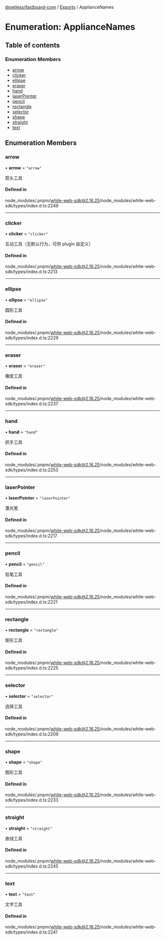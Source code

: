 [@netless/fastboard-core](../README.md) / [Exports](../modules.md) / ApplianceNames

# Enumeration: ApplianceNames

## Table of contents

### Enumeration Members

- [arrow](ApplianceNames.md#arrow)
- [clicker](ApplianceNames.md#clicker)
- [ellipse](ApplianceNames.md#ellipse)
- [eraser](ApplianceNames.md#eraser)
- [hand](ApplianceNames.md#hand)
- [laserPointer](ApplianceNames.md#laserpointer)
- [pencil](ApplianceNames.md#pencil)
- [rectangle](ApplianceNames.md#rectangle)
- [selector](ApplianceNames.md#selector)
- [shape](ApplianceNames.md#shape)
- [straight](ApplianceNames.md#straight)
- [text](ApplianceNames.md#text)

## Enumeration Members

### arrow

• **arrow** = ``"arrow"``

箭头工具

#### Defined in

node_modules/.pnpm/white-web-sdk@2.16.25/node_modules/white-web-sdk/types/index.d.ts:2249

___

### clicker

• **clicker** = ``"clicker"``

互动工具（无默认行为，可供 plugin 自定义）

#### Defined in

node_modules/.pnpm/white-web-sdk@2.16.25/node_modules/white-web-sdk/types/index.d.ts:2213

___

### ellipse

• **ellipse** = ``"ellipse"``

圆形工具

#### Defined in

node_modules/.pnpm/white-web-sdk@2.16.25/node_modules/white-web-sdk/types/index.d.ts:2229

___

### eraser

• **eraser** = ``"eraser"``

橡皮工具

#### Defined in

node_modules/.pnpm/white-web-sdk@2.16.25/node_modules/white-web-sdk/types/index.d.ts:2237

___

### hand

• **hand** = ``"hand"``

抓手工具

#### Defined in

node_modules/.pnpm/white-web-sdk@2.16.25/node_modules/white-web-sdk/types/index.d.ts:2253

___

### laserPointer

• **laserPointer** = ``"laserPointer"``

激光笔

#### Defined in

node_modules/.pnpm/white-web-sdk@2.16.25/node_modules/white-web-sdk/types/index.d.ts:2217

___

### pencil

• **pencil** = ``"pencil"``

铅笔工具

#### Defined in

node_modules/.pnpm/white-web-sdk@2.16.25/node_modules/white-web-sdk/types/index.d.ts:2221

___

### rectangle

• **rectangle** = ``"rectangle"``

矩形工具

#### Defined in

node_modules/.pnpm/white-web-sdk@2.16.25/node_modules/white-web-sdk/types/index.d.ts:2225

___

### selector

• **selector** = ``"selector"``

选择工具

#### Defined in

node_modules/.pnpm/white-web-sdk@2.16.25/node_modules/white-web-sdk/types/index.d.ts:2209

___

### shape

• **shape** = ``"shape"``

图形工具

#### Defined in

node_modules/.pnpm/white-web-sdk@2.16.25/node_modules/white-web-sdk/types/index.d.ts:2233

___

### straight

• **straight** = ``"straight"``

直线工具

#### Defined in

node_modules/.pnpm/white-web-sdk@2.16.25/node_modules/white-web-sdk/types/index.d.ts:2245

___

### text

• **text** = ``"text"``

文字工具

#### Defined in

node_modules/.pnpm/white-web-sdk@2.16.25/node_modules/white-web-sdk/types/index.d.ts:2241
